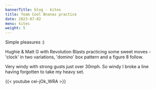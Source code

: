 ```yaml
---
bannerTitle: blog - kites
title: Team Cool Bnanas practice
date: 2023-07-02
menu: kites
weight: 5
---
```


Simple pleasures :)

Hughie & Matt G with Revolution Blasts practicing some sweet moves - 'clock' in
two variations, 'domino' box pattern and a figure 8 follow.


Very windy with strong gusts just over 30mph. So windy I broke a line having
forgotten to take my heavy set.


{{< youtube cei-jOk_WRA >}}
